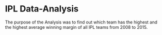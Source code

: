 # IPL Data-Analysis
The purpose of the Analysis was to find out which team has the highest and the highest average winning margin of all IPL teams from 2008 to 2015. 
